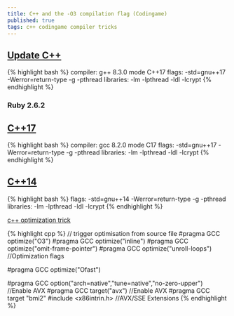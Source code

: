 ```yaml
---
title: C++ and the -O3 compilation flag (Codingame)
published: true
tags: c++ codingame compiler tricks
---
```

## [Update C++](https://forum.codingame.com/t/languages-update/1574/117)
{% highlight bash %}
compiler: g++ 8.3.0 mode C++17
flags: -std=gnu++17 -Werror=return-type -g -pthread 
libraries: -lm -lpthread -ldl -lcrypt
{% endhighlight %}

### Ruby 2.6.2


## [C++17](https://www.codingame.com/forum/t/languages-update/1574/54)
{% highlight bash %}
compiler: gcc 8.2.0 mode C17
flags: -std=gnu++17 -Werror=return-type -g -pthread 
libraries: -lm -lpthread -ldl -lcrypt
{% endhighlight %}


## [C++14](https://www.codingame.com/forum/t/language-request-c-14/1039/32)
{% highlight bash %}
flags: -std=gnu++14 -Werror=return-type -g -pthread 
libraries: -lm -lpthread -ldl -lcrypt
{% endhighlight %}

[c++ optimization trick](https://www.codingame.com/forum/t/c-and-the-o3-compilation-flag/1670/15)

{% highlight cpp %}
// trigger optimisation from source file
#pragma GCC optimize("O3")
#pragma GCC optimize("inline")
#pragma GCC optimize("omit-frame-pointer")
#pragma GCC optimize("unroll-loops") //Optimization flags

#pragma GCC optimize("Ofast")

#pragma GCC option("arch=native","tune=native","no-zero-upper") //Enable AVX
#pragma GCC target("avx")  //Enable AVX
#pragma GCC target "bmi2"
#include <x86intrin.h> //AVX/SSE Extensions
{% endhighlight %}
